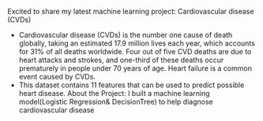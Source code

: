 Excited to share my latest machine learning project: Cardiovascular disease (CVDs)
- Cardiovascular disease (CVDs) is the number one cause of death globally, taking an estimated 17.9 
million lives each year, which accounts for 31% of all deaths worldwide. Four out of five CVD deaths are 
due to heart attacks and strokes, and one-third of these deaths occur prematurely in people under 70 
years of age. Heart failure is a common event caused by CVDs.
- This dataset contains 11 features that can be used to predict possible heart disease.
 About the Project:
I built a machine learning model(Logistic Regression&
DecisionTree) to help diagnose cardiovascular disease 

